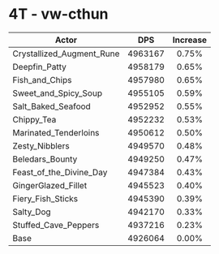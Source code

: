 # 4T - vw-cthun
| Actor | DPS | Increase |
|---|:---:|:---:|
|Crystallized_Augment_Rune|4963167|0.75%|
|Deepfin_Patty|4958179|0.65%|
|Fish_and_Chips|4957980|0.65%|
|Sweet_and_Spicy_Soup|4955105|0.59%|
|Salt_Baked_Seafood|4952952|0.55%|
|Chippy_Tea|4952232|0.53%|
|Marinated_Tenderloins|4950612|0.50%|
|Zesty_Nibblers|4949570|0.48%|
|Beledars_Bounty|4949250|0.47%|
|Feast_of_the_Divine_Day|4947384|0.43%|
|GingerGlazed_Fillet|4945523|0.40%|
|Fiery_Fish_Sticks|4945390|0.39%|
|Salty_Dog|4942170|0.33%|
|Stuffed_Cave_Peppers|4937216|0.23%|
|Base|4926064|0.00%|
